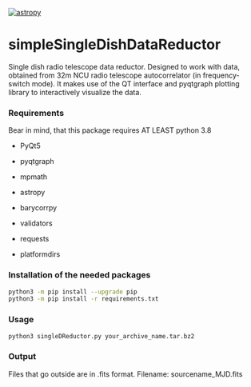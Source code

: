 [![astropy](http://img.shields.io/badge/powered%20by-AstroPy-orange.svg?style=flat)](http://www.astropy.org/)

# simpleSingleDishDataReductor
Single dish radio telescope data reductor. 
Designed to work with data, obtained from 32m NCU radio telescope autocorrelator (in frequency-switch mode). It makes use of the QT interface and pyqtgraph plotting library to interactively visualize the data.

### Requirements ###
Bear in mind, that this package requires AT LEAST python 3.8

- PyQt5

- pyqtgraph

- mpmath

- astropy

- barycorrpy

- validators

- requests

- platformdirs


### Installation of the needed packages ###
```bash
python3 -m pip install --upgrade pip
python3 -m pip install -r requirements.txt
```

### Usage ###
```bash
python3 singleDReductor.py your_archive_name.tar.bz2
```
### Output ###
Files that go outside are in .fits format. Filename: sourcename_MJD.fits